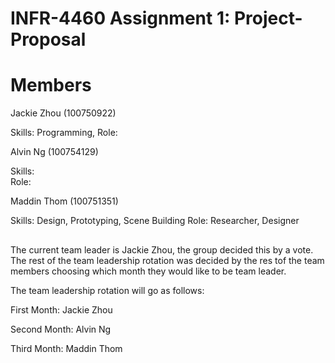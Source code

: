 # INFR-4460 Assignment 1: Project-Proposal

# Members
Jackie Zhou (100750922)

Skills: Programming, 
Role:

Alvin Ng (100754129)

Skills:    
Role:

Maddin Thom (100751351)

Skills: Design, Prototyping, Scene Building
Role: Researcher, Designer

##
The current team leader is Jackie Zhou, the group decided this by a vote. The rest of the team leadership rotation was decided by the res tof the team members choosing which month they would like to be team leader.

The team leadership rotation will go as follows:

First Month: Jackie Zhou

Second Month: Alvin Ng

Third Month: Maddin Thom
